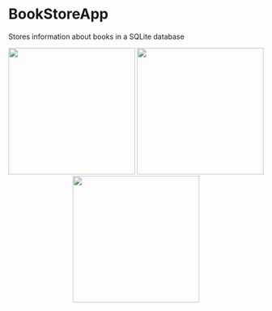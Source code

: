 # BookStoreApp
Stores information about books in a SQLite database

<p align="center">
  <img src="https://c2.staticflickr.com/2/1832/42909671075_31819def50_b.jpg" width="250"/>
  <img src="https://c1.staticflickr.com/1/935/43764689102_8c47a2f086_b.jpg" width="250"/>
  <img src="https://c1.staticflickr.com/1/942/43813207461_570abb34c4_b.jpg" width="250"/>
</p>
